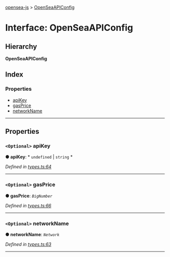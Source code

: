 [opensea-js](../README.md) > [OpenSeaAPIConfig](../interfaces/openseaapiconfig.md)

# Interface: OpenSeaAPIConfig

## Hierarchy

**OpenSeaAPIConfig**

## Index

### Properties

* [apiKey](openseaapiconfig.md#apikey)
* [gasPrice](openseaapiconfig.md#gasprice)
* [networkName](openseaapiconfig.md#networkname)

---

## Properties

<a id="apikey"></a>

### `<Optional>` apiKey

**● apiKey**: * `undefined` &#124; `string`
*

*Defined in [types.ts:64](https://github.com/ProjectOpenSea/opensea-js/blob/e845296/src/types.ts#L64)*

___
<a id="gasprice"></a>

### `<Optional>` gasPrice

**● gasPrice**: *`BigNumber`*

*Defined in [types.ts:66](https://github.com/ProjectOpenSea/opensea-js/blob/e845296/src/types.ts#L66)*

___
<a id="networkname"></a>

### `<Optional>` networkName

**● networkName**: *`Network`*

*Defined in [types.ts:63](https://github.com/ProjectOpenSea/opensea-js/blob/e845296/src/types.ts#L63)*

___

